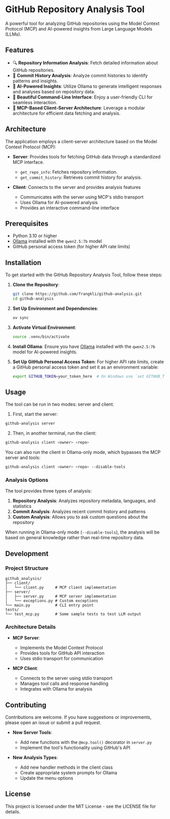 # GitHub Repository Analysis Tool

A powerful tool for analyzing GitHub repositories using the Model Context Protocol (MCP) and AI-powered insights from Large Language Models (LLMs).

## Features

- 🔍 **Repository Information Analysis**: Fetch detailed information about GitHub repositories.
- 🔄 **Commit History Analysis**: Analyze commit histories to identify patterns and insights.
- 🤖 **AI-Powered Insights**: Utilize Ollama to generate intelligent responses and analyses based on repository data.
- 🎨 **Beautiful Command-Line Interface**: Enjoy a user-friendly CLI for seamless interaction.
- 🔌 **MCP-Based Client-Server Architecture**: Leverage a modular architecture for efficient data fetching and analysis.

## Architecture

The application employs a client-server architecture based on the Model Context Protocol (MCP):

- **Server**: Provides tools for fetching GitHub data through a standardized MCP interface.
  - `get_repo_info`: Fetches repository information.
  - `get_commit_history`: Retrieves commit history for analysis.

- **Client**: Connects to the server and provides analysis features
  - Communicates with the server using MCP's stdio transport
  - Uses Ollama for AI-powered analysis
  - Provides an interactive command-line interface

## Prerequisites

- Python 3.10 or higher
- [Ollama](https://ollama.ai) installed with the `qwen2.5:7b` model
- GitHub personal access token (for higher API rate limits)

## Installation

To get started with the GitHub Repository Analysis Tool, follow these steps:

1. **Clone the Repository**:
   ```bash
   git clone https://github.com/frangkli/github-analysis.git
   cd github-analysis
   ```

2. **Set Up Environment and Dependencies**:
   ```bash
   uv sync
   ```

3. **Activate Virtual Environment**:
   ```bash
   source .venv/bin/activate
   ```

4. **Install Ollama**: Ensure you have [Ollama](https://ollama.ai) installed with the `qwen2.5:7b` model for AI-powered insights.

5. **Set Up GitHub Personal Access Token**: For higher API rate limits, create a GitHub personal access token and set it as an environment variable:
   ```bash
   export GITHUB_TOKEN=your_token_here  # On Windows use `set GITHUB_TOKEN=your_token_here`
   ```

## Usage

The tool can be run in two modes: server and client.

1. First, start the server:
```bash
github-analysis server
```

2. Then, in another terminal, run the client:
```bash
github-analysis client <owner> <repo>
```

You can also run the client in Ollama-only mode, which bypasses the MCP server and tools:
```bash
github-analysis client <owner> <repo> --disable-tools
```

### Analysis Options

The tool provides three types of analysis:

1. **Repository Analysis**: Analyzes repository metadata, languages, and statistics
2. **Commit Analysis**: Analyzes recent commit history and patterns
3. **Custom Analysis**: Allows you to ask custom questions about the repository

When running in Ollama-only mode (`--disable-tools`), the analysis will be based on general knowledge rather than real-time repository data.

## Development

### Project Structure

```
github_analysis/
├── client/
│   └── client.py     # MCP client implementation
├── server/
│   ├── server.py     # MCP server implementation
│   └── exceptions.py # Custom exceptions
└── main.py           # CLI entry point
tests/
└── test_mcp.py       # Some sample tests to test LLM output
```

### Architecture Details

- **MCP Server**:
  - Implements the Model Context Protocol
  - Provides tools for GitHub API interaction
  - Uses stdio transport for communication

- **MCP Client**:
  - Connects to the server using stdio transport
  - Manages tool calls and response handling
  - Integrates with Ollama for analysis

## Contributing

Contributions are welcome. If you have suggestions or improvements, please open an issue or submit a pull request.

- **New Server Tools**:
   - Add new functions with the `@mcp.tool()` decorator in `server.py`
   - Implement the tool's functionality using GitHub's API

- **New Analysis Types**:
   - Add new handler methods in the client class
   - Create appropriate system prompts for Ollama
   - Update the menu options


## License

This project is licensed under the MIT License - see the LICENSE file for details.